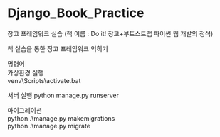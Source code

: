 # Django_Book_Practice
장고 프레임워크 실습 (책 이름 : Do it! 장고+부트스트랩 파이썬 웹 개발의 정석)

책 실습을 통한 장고 프레임워크 익히기

명령어  
가상환경 실행  
venv\Scripts\activate.bat

서버 실행
python manage.py runserver

마이그레이션  
python .\manage.py makemigrations  
python .\manage.py migrate